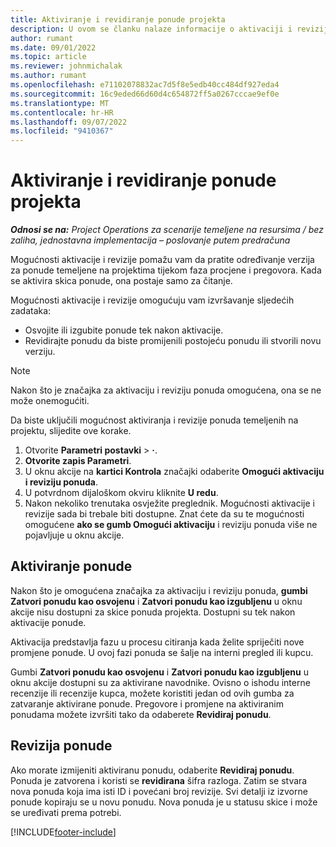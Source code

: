 ```yaml
---
title: Aktiviranje i revidiranje ponude projekta
description: U ovom se članku nalaze informacije o aktivaciji i reviziji ponuda u microsoftu Dynamics 365 Project Operations.
author: rumant
ms.date: 09/01/2022
ms.topic: article
ms.reviewer: johnmichalak
ms.author: rumant
ms.openlocfilehash: e71102078832ac7d5f8e5edb40cc484df927eda4
ms.sourcegitcommit: 16c9eded66d60d4c654872ff5a0267cccae9ef0e
ms.translationtype: MT
ms.contentlocale: hr-HR
ms.lasthandoff: 09/07/2022
ms.locfileid: "9410367"
---
```

# <a name="activate-and-revise-a-project-quote"></a>Aktiviranje i revidiranje ponude projekta

_**Odnosi se na:** Project Operations za scenarije temeljene na resursima / bez zaliha, jednostavna implementacija – poslovanje putem predračuna_

Mogućnosti aktivacije i revizije pomažu vam da pratite određivanje verzija za ponude temeljene na projektima tijekom faza procjene i pregovora. Kada se aktivira skica ponude, ona postaje samo za čitanje.

Mogućnosti aktivacije i revizije omogućuju vam izvršavanje sljedećih zadataka:

- Osvojite ili izgubite ponude tek nakon aktivacije.
- Revidirajte ponudu da biste promijenili postojeću ponudu ili stvorili novu verziju.

> [!NOTE]
> Nakon što je značajka za aktivaciju i reviziju ponuda omogućena, ona se ne može onemogućiti.

Da biste uključili mogućnost aktiviranja i revizije ponuda temeljenih na projektu, slijedite ove korake.

1. Otvorite **Parametri postavki** \> **·**.
1. **Otvorite zapis Parametri**.
1. U oknu akcije na **kartici Kontrola** značajki odaberite **Omogući aktivaciju i reviziju ponuda**.
1. U potvrdnom dijaloškom okviru kliknite **U redu**.
1. Nakon nekoliko trenutaka osvježite preglednik. Mogućnosti aktivacije i revizije sada bi trebale biti dostupne. Znat ćete da su te mogućnosti omogućene **ako se gumb Omogući aktivaciju** i reviziju ponuda više ne pojavljuje u oknu akcije.

## <a name="activating-a-quote"></a>Aktiviranje ponude

Nakon što je omogućena značajka za aktivaciju i reviziju ponuda, **gumbi Zatvori ponudu kao osvojenu** i **Zatvori ponudu kao izgubljenu** u oknu akcije nisu dostupni za skice ponuda projekta. Dostupni su tek nakon aktivacije ponude.

Aktivacija predstavlja fazu u procesu citiranja kada želite spriječiti nove promjene ponude. U ovoj fazi ponuda se šalje na interni pregled ili kupcu.

Gumbi **Zatvori ponudu kao osvojenu** i **Zatvori ponudu kao izgubljenu** u oknu akcije dostupni su za aktivirane navodnike. Ovisno o ishodu interne recenzije ili recenzije kupca, možete koristiti jedan od ovih gumba za zatvaranje aktivirane ponude. Pregovore i promjene na aktiviranim ponudama možete izvršiti tako da odaberete **Revidiraj ponudu**.

## <a name="revising-a-quote"></a>Revizija ponude

Ako morate izmijeniti aktiviranu ponudu, odaberite **Revidiraj ponudu**. Ponuda je zatvorena i koristi se **revidirana** šifra razloga. Zatim se stvara nova ponuda koja ima isti ID i povećani broj revizije. Svi detalji iz izvorne ponude kopiraju se u novu ponudu. Nova ponuda je u statusu skice i može se uređivati prema potrebi.

[!INCLUDE[footer-include](../includes/footer-banner.md)]
